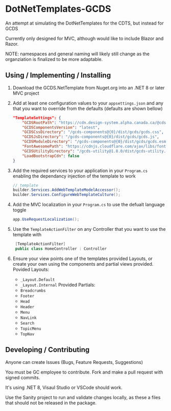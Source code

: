 # DotNetTemplates-GCDS
An attempt at simulating the DotNetTemplates for the CDTS, but instead for GCDS

Currently only designed for MVC, although would like to include Blazor and Razor.

NOTE: namespaces and general naming will likely still change as the organziation is finalized to be more adaptable.

## Using / Implementing / Installing

1. Download the GCDS.NetTemplate from Nuget.org into an .NET 8 or later MVC project

2. Add at least one configuration values to your `appsettings.json` and any that you want to override from the defaults (defaults are shown bellow)
    ```json
    "TemplateSettings": {
        "GCDSRootPath": "https://cdn.design-system.alpha.canada.ca/@cdssnc",
        "GCDSComponentsVersion": "latest",
        "GCDSCssDirectory": "/gcds-components@{0}/dist/gcds/gcds.css",
        "GCDSJsDirectory": "/gcds-components@{0}/dist/gcds/gcds.js",
        "GCDSModuleDirectory": "/gcds-components@{0}/dist/gcds/gcds.esm.js",
        "FontAwesomePath": "https://cdnjs.cloudflare.com/ajax/libs/font-awesome/6.4.2/css/all.min.css",
        "GCDSUtilityDirectory": "/gcds-utility@1.8.0/dist/gcds-utility.min.css",
        "LoadBootstrapCdn": false
    }
    ```

3. Add the required services to your application in your `Program.cs` enabling the dependancy injection of the template to work
    ```csharp
    // template
    builder.Services.AddWebTemplateModelAccessor();
    builder.Services.ConfigureWebTemplateCulture();
    ```

4. Add the MVC localization in your `Program.cs` to use the defualt language toggle 
    ```csharp
    app.UseRequestLocalization();
    ```

5. Use the `TemplateActionFilter` on any Controller that you want to use the template with
   ```csharp
    [TemplateActionFilter]
    public class HomeController : Controller
    ```

6. Ensure your view points one of the templates provided Layouts, or create your own using the components and partial views provided.
    Povided Layouts:
    - `_Layout.Default`
    - `_Layout.Internal`
    Provided Partials:
    - `Breadcrumbs`
    - `Footer`
    - `Head`
    - `Header`
    - `Menu`
    - `NavLink`
    - `Search`
    - `TopicMenu`
    - `TopNav`

## Developing / Contributing

Anyone can create Issues (Bugs, Feature Requests, Suggestions)

You must be GC employee to contribute. Fork and make a pull request with signed commits.

It's using .NET 8, Visaul Studio or VSCode should work.

Use the Sanity project to run and validate changes locally, as these a files that should not be released in the package.

